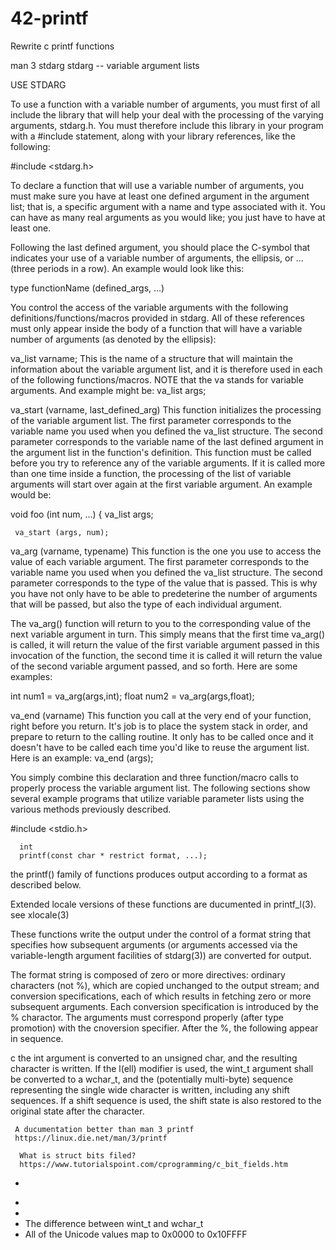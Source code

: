 # 42-printf
 Rewrite c printf functions
 
 man 3 stdarg
 stdarg -- variable argument lists
 
 USE STDARG
 
 To use a function with a variable number of arguments, you must first of all include the library that will help your deal with the processing of the varying arguments, stdarg.h. You must therefore include this library in your program with a #include statement, along with your library references, like the following:
 
   #include <stdarg.h>
 
 To declare a function that will use a variable number of arguments, you must make sure you have at least one defined argument in the argument list; that is, a specific argument with a name and type associated with it. You can have as many real arguments as you would like; you just have to have at least one.
 
 Following the last defined argument, you should place the C-symbol that indicates your use of a variable number of arguments, the ellipsis, or ... (three periods in a row). An example would look like this:
 
   type functionName (defined_args, ...)
 
 You control the access of the variable arguments with the following definitions/functions/macros provided in stdarg. All of these references must only appear inside the body of a function that will have a variable number of arguments (as denoted by the ellipsis):
 
 va_list varname;
 This is the name of a structure that will maintain the information about the variable argument list, and it is therefore used in each of the following functions/macros. NOTE that the va stands for variable arguments. And example might be:
   va_list args;
 
 va_start (varname, last_defined_arg)
 This function initializes the processing of the variable argument list. The first parameter corresponds to the variable name you used when you defined the va_list structure. The second parameter corresponds to the variable name of the last defined argument in the argument list in the function's definition.
 This function must be called before you try to reference any of the variable arguments. If it is called more than one time inside a function, the processing of the list of variable arguments will start over again at the first variable argument. An example would be:
 
   void foo (int num, ...)
   {
     va_list args;
 
     va_start (args, num);
 
 va_arg (varname, typename)
 This function is the one you use to access the value of each variable argument. The first parameter corresponds to the variable name you used when you defined the va_list structure. The second parameter corresponds to the type of the value that is passed.
 This is why you have not only have to be able to predeterine the number of arguments that will be passed, but also the type of each individual argument.
 
 The va_arg() function will return to you to the corresponding value of the next variable argument in turn. This simply means that the first time va_arg() is called, it will return the value of the first variable argument passed in this invocation of the function, the second time it is called it will return the value of the second variable argument passed, and so forth. Here are some examples:
 
   int num1 = va_arg(args,int);
   float num2 = va_arg(args,float);
 
 va_end (varname)
 This function you call at the very end of your function, right before you return. It's job is to place the system stack in order, and prepare to return to the calling routine. It only has to be called once and it doesn't have to be called each time you'd like to reuse the argument list. Here is an example:
   va_end (args);
 
 You simply combine this declaration and three function/macro calls to properly process the variable argument list. The following sections show several example programs that utilize variable parameter lists using the various methods previously described.
 
 
 
  #include <stdio.h>
 
      int
      printf(const char * restrict format, ...);
      
   the printf() family of functions produces output according to a format as described below. 
   
   Extended locale versions of these functions are ducumented in printf_l(3). see xlocale(3)
   
   These functions write the output under the control of a format string that specifies how subsequent arguments
   (or arguments accessed via the variable-length argument facilities of stdarg(3)) are converted for output.
   
   The format string is composed of zero or more directives: ordinary characters (not %), which are copied unchanged to 
   the output stream; and conversion specifications, each of which results in fetching zero or more subsequent arguments.
   Each conversion specification is introduced by the % charactor. The arguments must correspond properly 
   (after type promotion) with the cnoversion specifier. After the %, the following appear in sequence.
   
   
   
   c the int argument is converted to an unsigned char, and the resulting character is written.
     If the l(ell) modifier is used, the wint_t argument shall be converted to a wchar_t, and the (potentially multi-byte)
     sequence representing the single wide character is written, including any shift sequences. If a shift sequence is used,
     the shift state is also restored to the original state after the character.
     
     
     
     A ducumentation better than man 3 printf 
     https://linux.die.net/man/3/printf
    
      What is struct bits filed?
      https://www.tutorialspoint.com/cprogramming/c_bit_fields.htm
 -  
 +    
 +    
 +    The difference between wint_t and wchar_t 
 +    All of the Unicode values map to 0x0000 to 0x10FFFF
